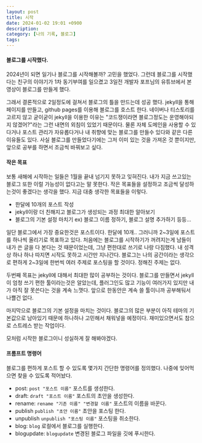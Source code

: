 ```yaml
---
layout: post
title: 시작
date: 2024-01-02 19:01 +0900
description: 
category: [나의 기록, 블로그]
tags: 
---
```


#### 블로그를 시작했다. 
2024년이 되면 일기나 블로그를 시작해볼까? 고민을 했었다. 그런데 블로그를 시작했다는 친구의 이야기가 1차 동기부여를 일으켰고 3일전 개발자 포프님의 유튜브에서 본 영상이 블로그를 만들게 했다. 

그래서 결론적으로 2일정도에 걸쳐서 블로그의 틀을 만드는데 성공 했다. jekyll을 통해 페이지를 만들고, github pages를 이용해 블로그를 호스트 한다. 네이버나 티스토리를 고르지 않고 굳이굳이 jekyll을 이용한 이유는 "코드쟁이라면 블로그정도는 운영해야되지 않겠어?"라는 그런 내면의 외침이 있었기 때문이다. 물론 자체 도메인을 사용할 수 있다거나 포스트 관리가 자유롭다거나 내 취향에 맞는 블로그를 만들수 있다와 같은 다른 이유들도 있다. 사실 블로그를 만들었다기에는 그저 이미 있는 것을 가져온 것 뿐이지만, 앞으로 공부를 하면서 조금씩 바꿔보고 싶다. 

#### 작은 목표
보통 새해에 시작하는 일들은 1월을 끝내 넘기지 못하고 잊혀진다. 내가 지금 쓰고있는 블로그 또한 이럴 가능성이 없다고는 말 못한다. 작은 목표들을 설정하고 조금씩 달성하는것이 좋겠다는 생각을 했다. 지금 대충 생각한 목표들을 이렇다. 

* 한달에 10개의 포스트 작성 
* jekyll이랑 더 친해지고 블로그가 생성되는 과정 최대한 알아보기 
* 블로그의 기본 설정 마치기 ex) 블로그 이름 정하기, 블로그 설명 추가하기 등등...

일단 블로그에서 가장 중요한것은 포스트이다. 한달에 10개.. 그러니까 2~3일에 포스트를 하나씩 올리기로 목표하고 있다. 처음에는 블로그를 시작하기가 꺼려지는게 남들이 내가 쓴 글을 다 본다는 것 때문이었는데, 그냥 편한대로 쓰기로 나랑 다짐했다. 내 성격상 하나 하나 따지면 시작도 못하고 시간만 지나간다. 블로그는 나의 공간이라는 생각으로 편하게 2~3일에 한번씩 여러 주제로 포스팅을 할 것이다. 정해진 주제는 없다. 

두번째 목표는 jekyll에 대해서 최대한 많이 공부하는 것이다. 블로그를 만들면서 jekyll이 엄청 쓰기 편한 툴이라는것은 알았는데, 플러그인도 많고 기능이 여러가지 있지만 내가 아직 잘 못쓴다는 것을 계속 느꼇다. 앞으로 한동안은 계속 쓸 툴이니까 공부해둬서 나쁠건 없다. 

마지막으로 블로그의 기본 설정을 마치는 것이다. 블로그의 많은 부분이 아직 테마의 기본값으로 남아있기 때문에 하나하나 고민해서 채워넣을 예정이다. 재미있으면서도 참으로 스트레스 받는 작업이다. 

모처럼 시작한 블로그이니 성실하게 잘 해봐야겠다. 

#### 프롬프트 명령어 
블로그를 편하게 포스트 할 수 있도록 몇가지 간단한 명령어를 정의했다. 나중에 잊어먹으면 찾을 수 있도록 적어놨다. 
- post: `post "포스트 이름"` 포스트를 생성한다. 
- draft: `draft "포스트 이름"` 포스트의 초안을 생성한다. 
- rename: `rename "기존 이름" "변경할 이름"` 포스트의 이름을 바꾼다. 
- publish  `publish "초안 이름"` 초안을 포스팅 한다. 
- unpublish  `unpublish "포스팅 이름"` 포스팅을 취소한다.  
- blog: `blog` 로컬에서 블로그를 실행한다.
- blogupdate: `blogupdate` 변경된 블로그 파일을 깃에 푸시한다. 